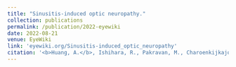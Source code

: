 ```yaml
---
title: "Sinusitis-induced optic neuropathy."
collection: publications
permalink: /publication/2022-eyewiki
date: 2022-08-21
venue: EyeWiki
link: 'eyewiki.org/Sinusitis-induced_optic_neuropathy'
citation: '<b>Huang, A.</b>, Ishihara, R., Pakravan, M., Charoenkijkajorn, C., Davila-Siliezar, P., Laylani, N., Al-Zubidi, N., Lee, A. G. (2022) Sinusitis-induced optic neuropathy. <i>EyeWiki. American Academy of Ophthalmology.</i> eyewiki.org/Sinusitis-induced_optic_neuropathy' 
---
```

